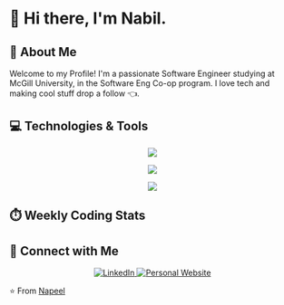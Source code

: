 # 👋 Hi there, I'm Nabil.

## 🚀 About Me
Welcome to my Profile! I'm a passionate Software Engineer studying at McGill University, in the Software Eng Co-op program. I love tech and making cool stuff drop a follow 👈.

## 💻 Technologies & Tools
<p align="center">
  <a href="https://skillicons.dev">
    <img src="https://skillicons.dev/icons?i=python,java,cpp,typescript,javascript,html&size=65" />
  </a>
</p>
<p align="center">
  <a href="https://skillicons.dev">
    <img src="https://skillicons.dev/icons?i=css,react,nextjs,aws,spring,flask&size=65" />
  </a>
</p>
<p align="center">
  <a href="https://skillicons.dev">
    <img src="https://skillicons.dev/icons?i=tailwind,prisma,nodejs,postgresql,git,github&size=65" />
  </a>
</p>

## ⏱️ Weekly Coding Stats
<!--START_SECTION:waka-->
<!--END_SECTION:waka-->

## 🤝 Connect with Me
<p align="center">
  <a href="https://www.linkedin.com/in/nabilmus/">
    <img src="https://img.shields.io/badge/LinkedIn-0077B5?style=for-the-badge&logo=linkedin&logoColor=white" alt="LinkedIn" />
  </a>
  <a href="https://nabil.software">
    <img src="https://img.shields.io/badge/Website-4285F4?style=for-the-badge&logo=google-chrome&logoColor=white" alt="Personal Website" />
  </a>
</p>

⭐️ From [Napeel](https://github.com/Napeel)

